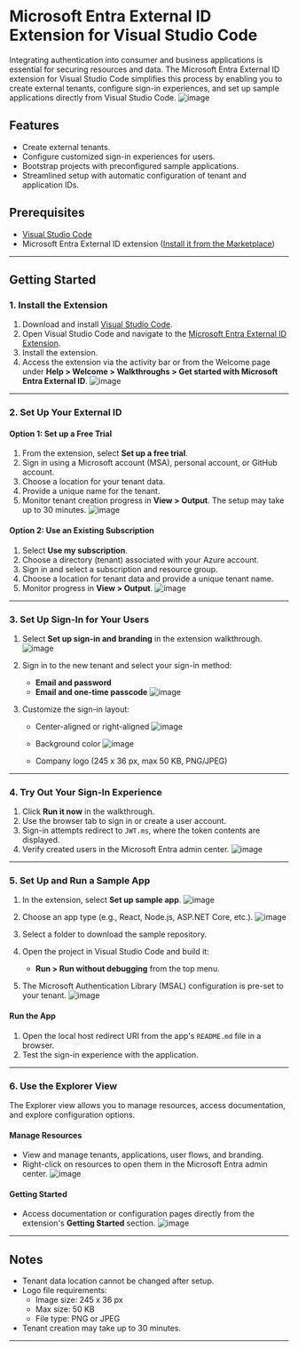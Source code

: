# Microsoft Entra External ID Extension for Visual Studio Code

Integrating authentication into consumer and business applications is essential for securing resources and data. The Microsoft Entra External ID extension for Visual Studio Code simplifies this process by enabling you to create external tenants, configure sign-in experiences, and set up sample applications directly from Visual Studio Code.
![image](https://github.com/user-attachments/assets/d9d040eb-39e5-4e45-9b42-d948b06afb30)

## Features
- Create external tenants.
- Configure customized sign-in experiences for users.
- Bootstrap projects with preconfigured sample applications.
- Streamlined setup with automatic configuration of tenant and application IDs.

## Prerequisites
- [Visual Studio Code](https://code.visualstudio.com/)
- Microsoft Entra External ID extension ([Install it from the Marketplace](https://aka.ms/vscodequickstart/marketplace))

---

## Getting Started

### 1. Install the Extension
1. Download and install [Visual Studio Code](https://code.visualstudio.com/).
2. Open Visual Studio Code and navigate to the [Microsoft Entra External ID Extension](https://aka.ms/vscodequickstart/marketplace).
3. Install the extension.
4. Access the extension via the activity bar or from the Welcome page under **Help > Welcome > Walkthroughs > Get started with Microsoft Entra External ID**.
![image](https://github.com/user-attachments/assets/f4fabf18-f67b-4a06-bc96-2865e017d4b5)

---

### 2. Set Up Your External ID
#### **Option 1: Set up a Free Trial**
1. From the extension, select **Set up a free trial**.
2. Sign in using a Microsoft account (MSA), personal account, or GitHub account.
3. Choose a location for your tenant data.
4. Provide a unique name for the tenant.
5. Monitor tenant creation progress in **View > Output**. The setup may take up to 30 minutes.
![image](https://github.com/user-attachments/assets/e6699b77-6864-4c79-82aa-fc6583ceeecb)

#### **Option 2: Use an Existing Subscription**
1. Select **Use my subscription**.
2. Choose a directory (tenant) associated with your Azure account.
3. Sign in and select a subscription and resource group.
4. Choose a location for tenant data and provide a unique tenant name.
5. Monitor progress in **View > Output**.
![image](https://github.com/user-attachments/assets/1b8f59d0-43e4-4fe7-8c81-a0ae55bdf459)

---

### 3. Set Up Sign-In for Your Users
1. Select **Set up sign-in and branding** in the extension walkthrough.
![image](https://github.com/user-attachments/assets/ca95429f-dd6e-403e-9cc1-a67160a3a102)

3. Sign in to the new tenant and select your sign-in method:
   - **Email and password**
   - **Email and one-time passcode**
![image](https://github.com/user-attachments/assets/f8acfcb5-f8da-42f3-bdeb-d9179955262e)

4. Customize the sign-in layout:
   - Center-aligned or right-aligned
     ![image](https://github.com/user-attachments/assets/b1a705ad-dc29-47a0-85be-f8226028f690)

   - Background color
     ![image](https://github.com/user-attachments/assets/d7d531f0-f217-484f-803f-ea441e564dea)

   - Company logo (245 x 36 px, max 50 KB, PNG/JPEG)

---

### 4. Try Out Your Sign-In Experience
1. Click **Run it now** in the walkthrough.
2. Use the browser tab to sign in or create a user account.
3. Sign-in attempts redirect to `JWT.ms`, where the token contents are displayed.
4. Verify created users in the Microsoft Entra admin center.
![image](https://github.com/user-attachments/assets/2c88ffae-e8fe-4570-ac99-bc7370e38892)

---

### 5. Set Up and Run a Sample App
1. In the extension, select **Set up sample app**.
   ![image](https://github.com/user-attachments/assets/495c5cb1-f71f-4b4b-ab56-3d34ff9822f4)

2. Choose an app type (e.g., React, Node.js, ASP.NET Core, etc.).
 ![image](https://github.com/user-attachments/assets/ed187f14-bf86-41dc-be0a-b02d1f9213db)

3. Select a folder to download the sample repository.
4. Open the project in Visual Studio Code and build it:
   - **Run > Run without debugging** from the top menu.
5. The Microsoft Authentication Library (MSAL) configuration is pre-set to your tenant.
   ![image](https://github.com/user-attachments/assets/c126824b-14c7-4748-a11e-23d395f010e6)


#### **Run the App**
1. Open the local host redirect URI from the app's `README.md` file in a browser.
2. Test the sign-in experience with the application.

---

### 6. Use the Explorer View
The Explorer view allows you to manage resources, access documentation, and explore configuration options.

#### **Manage Resources**
- View and manage tenants, applications, user flows, and branding.
- Right-click on resources to open them in the Microsoft Entra admin center.
  ![image](https://github.com/user-attachments/assets/e825b9d7-5086-4c32-b002-e75199209666)


#### **Getting Started**
- Access documentation or configuration pages directly from the extension's **Getting Started** section.
![image](https://github.com/user-attachments/assets/eabbb8e8-d8c6-4182-900a-97d6fe4168f0)

---

## Notes
- Tenant data location cannot be changed after setup.
- Logo file requirements:
  - Image size: 245 x 36 px
  - Max size: 50 KB
  - File type: PNG or JPEG
- Tenant creation may take up to 30 minutes.

---

